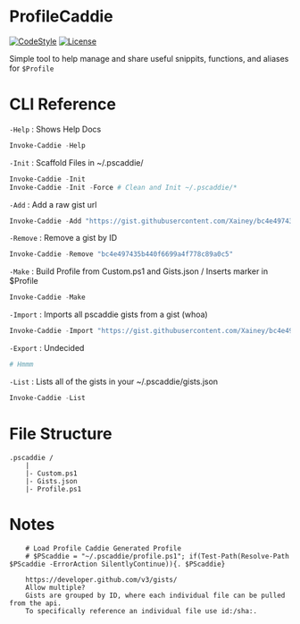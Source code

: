# ProfileCaddie

[![CodeStyle](https://img.shields.io/badge/code%20style-OTBS-brightgreen.svg?style=flat)](https://github.com/PoshCode/PowerShellPracticeAndStyle)
[![License](https://img.shields.io/badge/license-MIT-blue.svg?style=flat)](https://github.com/Xainey/ProfileCaddie/blob/master/LICENSE)

Simple tool to help manage and share useful snippits, functions, and aliases for `$Profile`

# CLI Reference

`-Help` : Shows Help Docs

```powershell
Invoke-Caddie -Help
```

`-Init` : Scaffold Files in ~/.pscaddie/

```powershell
Invoke-Caddie -Init
Invoke-Caddie -Init -Force # Clean and Init ~/.pscaddie/*
```

`-Add` : Add a raw gist url

```powershell
Invoke-Caddie -Add "https://gist.githubusercontent.com/Xainey/bc4e497435b440f6699a4f778c89a0c5/raw/cfbd2f458bbec19ba62e7b721bb0cf092e5f9a68/touch.ps1"
```

`-Remove` : Remove a gist by ID

```powershell
Invoke-Caddie -Remove "bc4e497435b440f6699a4f778c89a0c5"
```

`-Make` : Build Profile from Custom.ps1 and Gists.json / Inserts marker in $Profile

```powershell
Invoke-Caddie -Make
```

`-Import` : Imports all pscaddie gists from a gist (whoa)

```powershell
Invoke-Caddie -Import "https://gist.githubusercontent.com/Xainey/bc4e497435b440f6699a4f778c89a0c5/raw/cfbd2f458bbec19ba62e7b721bb0cf092e5f9a68/pscaddie.json"
```

`-Export` : Undecided

```powershell
# Hmmm
```

`-List` : Lists all of the gists in your ~/.pscaddie/gists.json

```powershell
Invoke-Caddie -List
```

# File Structure

```
.pscaddie /
    |
    |- Custom.ps1
    |- Gists.json
    |- Profile.ps1

```

# Notes

```
    # Load Profile Caddie Generated Profile
    # $PScaddie = "~/.pscaddie/profile.ps1"; if(Test-Path(Resolve-Path $PScaddie -ErrorAction SilentlyContinue)){. $PScaddie}

    https://developer.github.com/v3/gists/
    Allow multiple?
    Gists are grouped by ID, where each individual file can be pulled from the api.
    To specifically reference an individual file use id:/sha:.
```